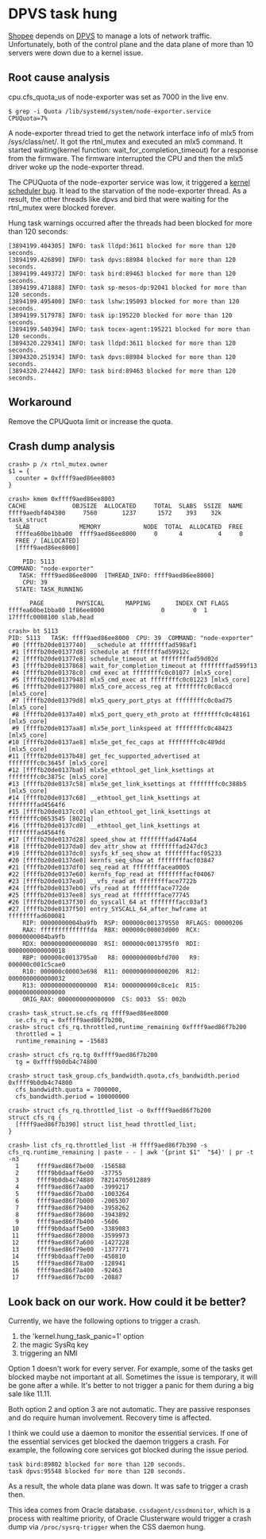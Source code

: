 # DPVS task hung
[Shopee](https://github.com/iqiyi/dpvs#community) depends on [DPVS](https://github.com/iqiyi/dpvs) to manage a lots of network traffic.
Unfortunately, both of the control plane and the data plane of more than 10 servers were down due to a kernel issue.

## Root cause analysis

cpu.cfs_quota_us of node-exporter was set as 7000 in the live env.
``` shellsession
$ grep -i Quota /lib/systemd/system/node-exporter.service
CPUQuota=7%
```

A node-exporter thread tried to get the network interface info of mlx5 from /sys/class/net/.
It got the rtnl_mutex and executed an mlx5 command.
It started waiting(kernel function: wait_for_completion_timeout) for a response from the firmware.
The firmware interrupted the CPU and then the mlx5 driver woke up the node-exporter thread.

The CPUQuota of the node-exporter service was low, it triggered a [kernel scheduler bug](https://lore.kernel.org/patchwork/patch/1008788/).
It lead to the starvation of the node-exporter thread.
As a result, the other threads like dpvs and bird that were waiting for the rtnl_mutex were blocked forever.

Hung task warnings occurred after the threads had been blocked for more than 120 seconds:
```
[3894199.404305] INFO: task lldpd:3611 blocked for more than 120 seconds.
[3894199.426890] INFO: task dpvs:88984 blocked for more than 120 seconds.
[3894199.449372] INFO: task bird:89463 blocked for more than 120 seconds.
[3894199.471888] INFO: task sp-mesos-dp:92041 blocked for more than 120 seconds.
[3894199.495400] INFO: task lshw:195093 blocked for more than 120 seconds.
[3894199.517978] INFO: task ip:195220 blocked for more than 120 seconds.
[3894199.540394] INFO: task tocex-agent:195221 blocked for more than 120 seconds.
[3894320.229341] INFO: task lldpd:3611 blocked for more than 120 seconds.
[3894320.251934] INFO: task dpvs:88984 blocked for more than 120 seconds.
[3894320.274442] INFO: task bird:89463 blocked for more than 120 seconds.
```

## Workaround

Remove the CPUQuota limit or increase the quota.

## Crash dump analysis
```
crash> p /x rtnl_mutex.owner
$1 = {
  counter = 0xffff9aed86ee8003
}

crash> kmem 0xffff9aed86ee8003
CACHE             OBJSIZE  ALLOCATED     TOTAL  SLABS  SSIZE  NAME
ffff9aedbf404300     7560       1237      1572    393    32k  task_struct
  SLAB              MEMORY            NODE  TOTAL  ALLOCATED  FREE
  ffffea60be1bba00  ffff9aed86ee8000     0      4          4     0
  FREE / [ALLOCATED]
  [ffff9aed86ee8000]

    PID: 5113
COMMAND: "node-exporter"
   TASK: ffff9aed86ee8000  [THREAD_INFO: ffff9aed86ee8000]
    CPU: 39
  STATE: TASK_RUNNING

      PAGE         PHYSICAL      MAPPING       INDEX CNT FLAGS
ffffea60be1bba00 1f86ee8000                0        0  1 17ffffc0008100 slab,head

crash> bt 5113
PID: 5113   TASK: ffff9aed86ee8000  CPU: 39  COMMAND: "node-exporter"
 #0 [ffffb20de0137740] __schedule at ffffffffad598af1
 #1 [ffffb20de01377d8] schedule at ffffffffad59912c
 #2 [ffffb20de01377e8] schedule_timeout at ffffffffad59d02d
 #3 [ffffb20de0137868] wait_for_completion_timeout at ffffffffad599f13
 #4 [ffffb20de01378c0] cmd_exec at ffffffffc0c01077 [mlx5_core]
 #5 [ffffb20de0137948] mlx5_cmd_exec at ffffffffc0c01223 [mlx5_core]
 #6 [ffffb20de0137980] mlx5_core_access_reg at ffffffffc0c0accd [mlx5_core]
 #7 [ffffb20de01379d8] mlx5_query_port_ptys at ffffffffc0c0ad75 [mlx5_core]
 #8 [ffffb20de0137a40] mlx5_port_query_eth_proto at ffffffffc0c48161 [mlx5_core]
 #9 [ffffb20de0137aa8] mlx5e_port_linkspeed at ffffffffc0c48423 [mlx5_core]
#10 [ffffb20de0137ae8] mlx5e_get_fec_caps at ffffffffc0c489dd [mlx5_core]
#11 [ffffb20de0137b48] get_fec_supported_advertised at ffffffffc0c3645f [mlx5_core]
#12 [ffffb20de0137ba0] mlx5e_ethtool_get_link_ksettings at ffffffffc0c3875c [mlx5_core]
#13 [ffffb20de0137c58] mlx5e_get_link_ksettings at ffffffffc0c388b5 [mlx5_core]
#14 [ffffb20de0137c68] __ethtool_get_link_ksettings at ffffffffad4564f6
#15 [ffffb20de0137cc0] vlan_ethtool_get_link_ksettings at ffffffffc0653545 [8021q]
#16 [ffffb20de0137cd0] __ethtool_get_link_ksettings at ffffffffad4564f6
#17 [ffffb20de0137d28] speed_show at ffffffffad474a64
#18 [ffffb20de0137da0] dev_attr_show at ffffffffad247dc3
#19 [ffffb20de0137dc0] sysfs_kf_seq_show at ffffffffacf05233
#20 [ffffb20de0137de0] kernfs_seq_show at ffffffffacf03847
#21 [ffffb20de0137df0] seq_read at ffffffffacea0005
#22 [ffffb20de0137e60] kernfs_fop_read at ffffffffacf04067
#23 [ffffb20de0137ea0] __vfs_read at fffffffface7722b
#24 [ffffb20de0137eb0] vfs_read at fffffffface772de
#25 [ffffb20de0137ee8] sys_read at fffffffface77745
#26 [ffffb20de0137f30] do_syscall_64 at ffffffffacc03af3
#27 [ffffb20de0137f50] entry_SYSCALL_64_after_hwframe at ffffffffad600081
    RIP: 00000000004ba9fb  RSP: 000000c001379550  RFLAGS: 00000206
    RAX: ffffffffffffffda  RBX: 000000c00003d000  RCX: 00000000004ba9fb
    RDX: 0000000000000080  RSI: 000000c0013795f0  RDI: 0000000000000018
    RBP: 000000c0013795a0   R8: 0000000000bfd700   R9: 000000c001c5cae0
    R10: 000000c00003e698  R11: 0000000000000206  R12: 0000000000000032
    R13: 0000000000000000  R14: 0000000000c8ce1c  R15: 0000000000000000
    ORIG_RAX: 0000000000000000  CS: 0033  SS: 002b

crash> task_struct.se.cfs_rq ffff9aed86ee8000
  se.cfs_rq = 0xffff9aed86f7b200,
crash> struct cfs_rq.throttled,runtime_remaining 0xffff9aed86f7b200
  throttled = 1
  runtime_remaining = -15683

crash> struct cfs_rq.tg 0xffff9aed86f7b200
  tg = 0xffff9b0db4c74800

crash> struct task_group.cfs_bandwidth.quota,cfs_bandwidth.period 0xffff9b0db4c74800
  cfs_bandwidth.quota = 7000000,
  cfs_bandwidth.period = 100000000

crash> struct cfs_rq.throttled_list -o 0xffff9aed86f7b200
struct cfs_rq {
  [ffff9aed86f7b390] struct list_head throttled_list;
}

crash> list cfs_rq.throttled_list -H ffff9aed86f7b390 -s cfs_rq.runtime_remaining | paste - - | awk '{print $1"  "$4}' | pr -t -n3
  1     ffff9aed86f7be00  -156588
  2     ffff9b0daaff6e00  -37755
  3     ffff9b0db4c74880  78214705012889
  4     ffff9aed86f7aa00  -3999217
  5     ffff9aed86f7ba00  -1003264
  6     ffff9aed86f7b000  -2005307
  7     ffff9aed86f79400  -3958262
  8     ffff9aed86f78600  -3943892
  9     ffff9aed86f7b400  -5606
 10     ffff9b0daaff5e00  -3389083
 11     ffff9aed86f78000  -3599973
 12     ffff9aed86f7a600  -1427228
 13     ffff9aed86f79e00  -1377771
 14     ffff9b0daaff7e00  -450810
 15     ffff9aed86f78a00  -128941
 16     ffff9aed86f7a400  -92463
 17     ffff9aed86f7bc00  -20887
```

## Look back on our work. How could it be better?

Currently, we have the following options to trigger a crash.
1. the 'kernel.hung_task_panic=1' option
2. the magic SysRq key
3. triggering an NMI

Option 1 doesn't work for every server.
For example, some of the tasks get blocked maybe not important at
all. Sometimes the issue is temporary, it will be gone after a while.
It's better to not trigger a panic for them during a big sale like 11.11.

Both option 2 and option 3 are not automatic. They are passive
responses and do require human involvement. Recovery time is affected.

I think we could use a daemon to monitor the essential services. If
one of the essential services get blocked the daemon triggers a crash.
For example, the following core services got blocked during the issue
period.
```
task bird:89802 blocked for more than 120 seconds.
task dpvs:95548 blocked for more than 120 seconds.
```
As a result, the whole data plane was down. It was safe to trigger a crash then.

This idea comes from Oracle database.
`cssdagent/cssdmonitor`, which is a process with realtime priority, of
Oracle Clusterware would trigger a crash dump via `/proc/sysrq-trigger`
when the CSS daemon hung.
